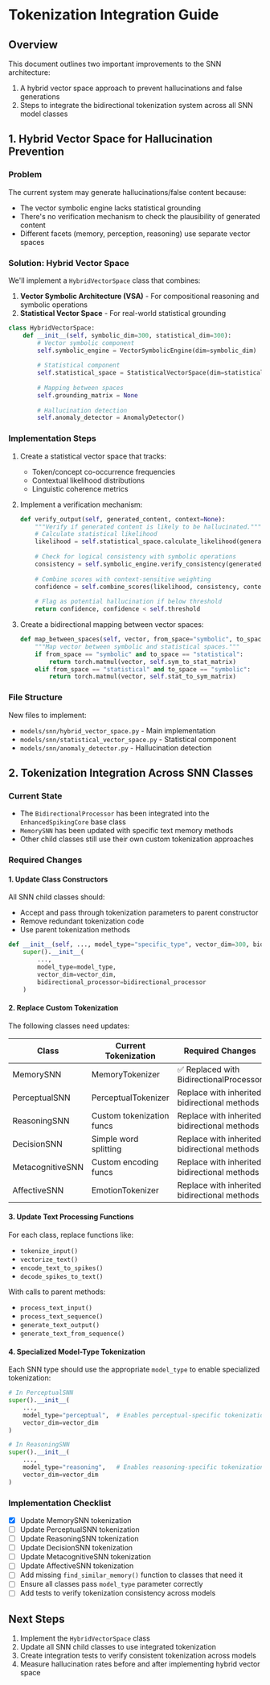 # Tokenization Integration Guide

## Overview

This document outlines two important improvements to the SNN architecture:

1. A hybrid vector space approach to prevent hallucinations and false generations
2. Steps to integrate the bidirectional tokenization system across all SNN model classes

## 1. Hybrid Vector Space for Hallucination Prevention

### Problem

The current system may generate hallucinations/false content because:

- The vector symbolic engine lacks statistical grounding
- There's no verification mechanism to check the plausibility of generated content
- Different facets (memory, perception, reasoning) use separate vector spaces

### Solution: Hybrid Vector Space

We'll implement a `HybridVectorSpace` class that combines:

1. **Vector Symbolic Architecture (VSA)** - For compositional reasoning and symbolic operations
2. **Statistical Vector Space** - For real-world statistical grounding

```python
class HybridVectorSpace:
    def __init__(self, symbolic_dim=300, statistical_dim=300):
        # Vector symbolic component
        self.symbolic_engine = VectorSymbolicEngine(dim=symbolic_dim)
        
        # Statistical component
        self.statistical_space = StatisticalVectorSpace(dim=statistical_dim)
        
        # Mapping between spaces
        self.grounding_matrix = None
        
        # Hallucination detection
        self.anomaly_detector = AnomalyDetector()
```

### Implementation Steps

1. Create a statistical vector space that tracks:
   - Token/concept co-occurrence frequencies
   - Contextual likelihood distributions
   - Linguistic coherence metrics

2. Implement a verification mechanism:
   ```python
   def verify_output(self, generated_content, context=None):
       """Verify if generated content is likely to be hallucinated."""
       # Calculate statistical likelihood
       likelihood = self.statistical_space.calculate_likelihood(generated_content)
       
       # Check for logical consistency with symbolic operations
       consistency = self.symbolic_engine.verify_consistency(generated_content)
       
       # Combine scores with context-sensitive weighting
       confidence = self.combine_scores(likelihood, consistency, context)
       
       # Flag as potential hallucination if below threshold
       return confidence, confidence < self.threshold
   ```

3. Create a bidirectional mapping between vector spaces:
   ```python
   def map_between_spaces(self, vector, from_space="symbolic", to_space="statistical"):
       """Map vector between symbolic and statistical spaces."""
       if from_space == "symbolic" and to_space == "statistical":
           return torch.matmul(vector, self.sym_to_stat_matrix)
       elif from_space == "statistical" and to_space == "symbolic":
           return torch.matmul(vector, self.stat_to_sym_matrix)
   ```

### File Structure

New files to implement:
- `models/snn/hybrid_vector_space.py` - Main implementation
- `models/snn/statistical_vector_space.py` - Statistical component
- `models/snn/anomaly_detector.py` - Hallucination detection

## 2. Tokenization Integration Across SNN Classes

### Current State

- The `BidirectionalProcessor` has been integrated into the `EnhancedSpikingCore` base class
- `MemorySNN` has been updated with specific text memory methods
- Other child classes still use their own custom tokenization approaches

### Required Changes

#### 1. Update Class Constructors

All SNN child classes should:
- Accept and pass through tokenization parameters to parent constructor
- Remove redundant tokenization code
- Use parent tokenization methods

```python
def __init__(self, ..., model_type="specific_type", vector_dim=300, bidirectional_processor=None):
    super().__init__(
        ...,
        model_type=model_type,
        vector_dim=vector_dim,
        bidirectional_processor=bidirectional_processor
    )
```

#### 2. Replace Custom Tokenization

The following classes need updates:

| Class             | Current Tokenization      | Required Changes                            |
|-------------------|---------------------------|---------------------------------------------|
| MemorySNN         | MemoryTokenizer           | ✅ Replaced with BidirectionalProcessor     |
| PerceptualSNN     | PerceptualTokenizer       | Replace with inherited bidirectional methods|
| ReasoningSNN      | Custom tokenization funcs | Replace with inherited bidirectional methods|
| DecisionSNN       | Simple word splitting     | Replace with inherited bidirectional methods|
| MetacognitiveSNN  | Custom encoding funcs     | Replace with inherited bidirectional methods|
| AffectiveSNN      | EmotionTokenizer          | Replace with inherited bidirectional methods|

#### 3. Update Text Processing Functions

For each class, replace functions like:
- `tokenize_input()`
- `vectorize_text()`
- `encode_text_to_spikes()`
- `decode_spikes_to_text()`

With calls to parent methods:
- `process_text_input()`
- `process_text_sequence()`
- `generate_text_output()`
- `generate_text_from_sequence()`

#### 4. Specialized Model-Type Tokenization

Each SNN type should use the appropriate `model_type` to enable specialized tokenization:

```python
# In PerceptualSNN
super().__init__(
    ...,
    model_type="perceptual",  # Enables perceptual-specific tokenization
    vector_dim=vector_dim
)

# In ReasoningSNN
super().__init__(
    ...,
    model_type="reasoning",   # Enables reasoning-specific tokenization
    vector_dim=vector_dim
)
```

### Implementation Checklist

- [x] Update MemorySNN tokenization
- [ ] Update PerceptualSNN tokenization
- [ ] Update ReasoningSNN tokenization
- [ ] Update DecisionSNN tokenization
- [ ] Update MetacognitiveSNN tokenization
- [ ] Update AffectiveSNN tokenization
- [ ] Add missing `find_similar_memory()` function to classes that need it
- [ ] Ensure all classes pass `model_type` parameter correctly
- [ ] Add tests to verify tokenization consistency across models

## Next Steps

1. Implement the `HybridVectorSpace` class
2. Update all SNN child classes to use integrated tokenization
3. Create integration tests to verify consistent tokenization across models
4. Measure hallucination rates before and after implementing hybrid vector space 